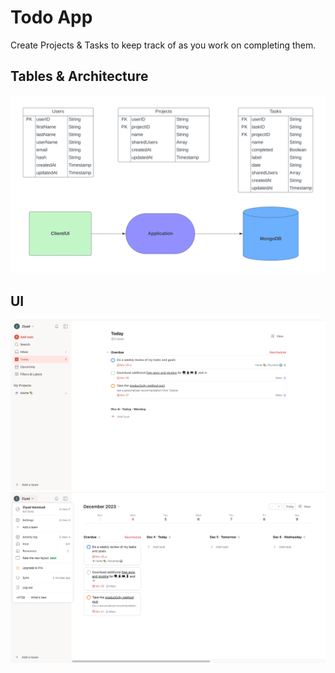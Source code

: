 
# Todo App

Create Projects & Tasks to keep track of as you work on completing them.



## Tables & Architecture

![img](./arch.png)


## UI

![dashboard](./pic1.png)
![popups](./pic2.png)